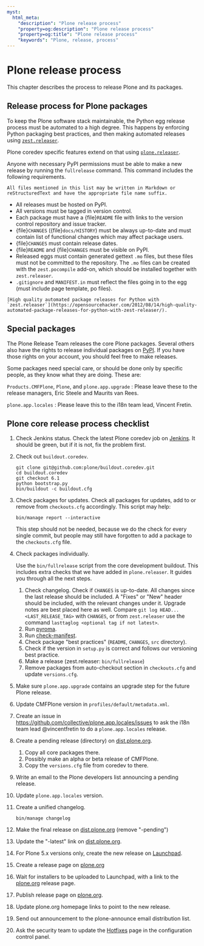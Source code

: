 ```yaml
---
myst:
  html_meta:
    "description": "Plone release process"
    "property=og:description": "Plone release process"
    "property=og:title": "Plone release process"
    "keywords": "Plone, release, process"
---
```


# Plone release process

This chapter describes the process to release Plone and its packages.

## Release process for Plone packages

To keep the Plone software stack maintainable, the Python egg release process must be automated to a high degree.
This happens by enforcing Python packaging best practices, and then making automated releases using [`zest.releaser`](https://github.com/zestsoftware/zest.releaser/).

Plone coredev specific features extend on that using [`plone.releaser`](https://github.com/plone/plone.releaser).

Anyone with necessary PyPI permissions must be able to make a new release by running the `fullrelease` command.
This command includes the following requirements.

```{note}
All files mentioned in this list may be written in Markdown or reStructuredText and have the appropriate file name suffix.
```

- All releases must be hosted on PyPI.
- All versions must be tagged in version control.
- Each package must have a {file}`README` file with links to the version control repository and issue tracker.
- {file}`CHANGES` ({file}`docs/HISTORY`) must be always up-to-date and must contain list of functional changes which may affect package users.
- {file}`CHANGES` must contain release dates.
- {file}`README` and {file}`CHANGES` must be visible on PyPI.
- Released eggs must contain generated gettext `.mo` files, but these files must not be committed to the repository.
    The `.mo` files can be created with the `zest.pocompile` add-on, which should be installed together with `zest.releaser`.
- `.gitignore` and `MANIFEST.in` must reflect the files going in to the egg (must include page template, po files).

```{seealso}
[High quality automated package releases for Python with `zest.releaser`](https://opensourcehacker.com/2012/08/14/high-quality-automated-package-releases-for-python-with-zest-releaser/).
```

## Special packages

The Plone Release Team releases the core Plone packages.
Several others also have the rights to release individual packages on [PyPI](https://pypi.org/).
If you have those rights on your account, you should feel free to make releases.

Some packages need special care, or should be done only by specific people, as they know what they are doing.
These are:

`Products.CMFPlone`, `Plone`, and `plone.app.upgrade`
:   Please leave these to the release managers, Eric Steele and Maurits van Rees.

`plone.app.locales`
:   Please leave this to the i18n team lead, Vincent Fretin.

## Plone core release process checklist

1. Check Jenkins status.
    Check the latest Plone coredev job on [Jenkins](https://jenkins.plone.org/).
    It should be green, but if it is not, fix the problem first.

2. Check out `buildout.coredev`.

    ```shell
    git clone git@github.com:plone/buildout.coredev.git
    cd buildout.coredev
    git checkout 6.1
    python bootstrap.py
    bin/buildout -c buildout.cfg
    ```

3. Check packages for updates.
    Check all packages for updates, add to or remove from `checkouts.cfg` accordingly.
    This script may help:

    ```shell
    bin/manage report --interactive
    ```

    This step should not be needed, because we do the check for every single commit, but people may still have forgotten to add a package to the `checkouts.cfg` file.

4. Check packages individually.

    Use the `bin/fullrelease` script from the core development buildout.
    This includes extra checks that we have added in `plone.releaser`.
    It guides you through all the next steps.

    1. Check changelog.
        Check if `CHANGES` is up-to-date.
        All changes since the last release should be included.
        A "Fixes" or "New" header should be included, with the relevant changes under it.
        Upgrade notes are best placed here as well.
        Compare `git log HEAD...<LAST_RELEASE_TAG>` with `CHANGES`, or from `zest.releaser` use the command `lasttaglog <optional tag if not latest>`.
    2. Run [pyroma](https://pypi.org/project/pyroma/).
    3. Run [check-manifest](https://pypi.org/project/check-manifest/).
    4. Check package "best practices" (`README`, `CHANGES`, `src` directory).
    5. Check if the version in `setup.py` is correct and follows our versioning best practice.
    6. Make a release (zest.releaser: `bin/fullrelease`)
    7. Remove packages from auto-checkout section in `checkouts.cfg` and update `versions.cfg`.

5. Make sure `plone.app.upgrade` contains an upgrade step for the future Plone release.
6. Update CMFPlone version in `profiles/default/metadata.xml`.
7. Create an issue in <https://github.com/collective/plone.app.locales/issues> to ask the i18n team lead @vincentfretin to do a `plone.app.locales` release.
8. Create a pending release (directory) on [dist.plone.org](https://dist.plone.org/).

    1. Copy all core packages there.
    2. Possibly make an alpha or beta release of CMFPlone.
    3. Copy the `versions.cfg` file from coredev to there.

9. Write an email to the Plone developers list announcing a pending release.
10. Update `plone.app.locales` version.
11. Create a unified changelog.

    ```shell
    bin/manage changelog
    ```

12. Make the final release on [dist.plone.org](https://dist.plone.org/) (remove "-pending")
13. Update the "-latest" link on [dist.plone.org](https://dist.plone.org/).
14. For Plone 5.x versions only, create the new release on [Launchpad](https://launchpad.net/plone/).
15. Create a release page on [plone.org](https://plone.org/download/releases)
16. Wait for installers to be uploaded to Launchpad, with a link to the [plone.org](https://plone.org/download/releases) release page.
17. Publish release page on [plone.org](https://plone.org/).
18. Update plone.org homepage links to point to the new release.
19. Send out announcement to the plone-announce email distribution list.
20. Ask the security team to update the [Hotfixes](https://plone.org/security/hotfixes/) page in the configuration control panel.
